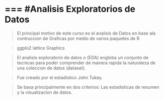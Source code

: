 ===
#Analisis Exploratorios de Datos
===
> El principal motivo de este curso es el analisis de Datos en base ala contruccion de Graficas por medio 
de varios paquetes de R 

>ggplo2 lattice Graphics

>El analisis exploratorio de datos o (EDA) engloba un conjunto de tecnicas para poder comprender de manera rapida la naturaleza de una coleccion de datos (dataset).

> Fue creado por el estadistico John Tukey.

>Se basa principalmente en dos criterios: Las estadisticas de resumen y la visualizacion de datos.

